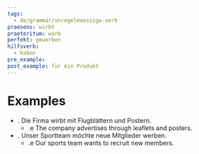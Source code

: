 ```yaml
---
tags:
  - de/grammar/unregelmaessige-verb
praesens: wirbt
praeteritum: warb
perfekt: geworben
hilfsverb:
  - haben
pre_example: 
post_example: für ein Produkt
---
```


# Examples
- . Die Firma wirbt mit Flugblättern und Postern.
	- .e The company advertises through leaflets and posters.
- . Unser Sportteam möchte neue Mitglieder werben.
	- .e Our sports team wants to recruit new members.
